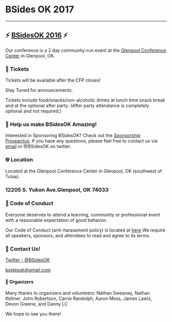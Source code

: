 # BSides OK 2017


--------------------------------------------------------------------------------

## :zap: [BSidesOK 2016](http://bsidesok.com) :zap:
Our conference is a 2 day community-run event at the [Glenpool Conference Center](http://www.glenpoolconferencecenter.com/) in Glenpool, OK.

### :ticket: Tickets
Tickets will be available after the CFP closes!  

Stay Tuned for announcements.

Tickets include food/snacks/non-alcoholic drinks at lunch time snack break and at the optional after party. (After party attendance is completely optional and not required.)

### :sparkling_heart: Help us make BSidesOK Amazing!
Interested in Sponsoring BSidesOK? Check out the [Sponsorship Prospectus](files/BSidesOKSponsorshipProspectus2016.pdf). If you have any questions, please feel free to contact us via [email](mailto:bsidesok@gmail.com) or @BSidesOK on twitter.

### :globe_with_meridians: Location
Located at the Glenpool Conference Center in Glenpool, OK (southwest of Tulsa).


### 12205 S. Yukon Ave.Glenpool, OK 74033


### :love_letter: Code of Conduct
Everyone deserves to attend a learning, community or professional event with a reasonable expectation of good behavior.

Our Code of Conduct (anti-harassment policy) is located at [here](http://bit.ly/1GRZDJA)  We require all speakers, sponsors, and attendees to read and agree to its terms.

### :email: Contact Us!
[Twitter - @BSidesOK](https://twitter.com/BSidesOK)

[bsidesok@gmail.com](mailto:bsidesok@gmail.com)

#### :tada: Organizers
Many thanks to organizers and volunteers: Nathan Sweaney, Nathan Keltner, John Robertson, Carrie Randolph, Aaron Moss, James Lawlz, Devon Greene, and Danny LC

We hope to see you there!

